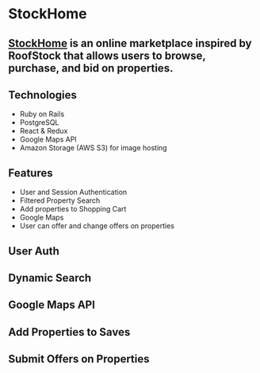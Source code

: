 # StockHome

## [StockHome](https://stockhome-app.herokuapp.com/#/) is an online marketplace inspired by RoofStock that allows users to browse, purchase, and bid on properties.

## Technologies

* Ruby on Rails
* PostgreSQL
* React & Redux
* Google Maps API
* Amazon Storage (AWS S3) for image hosting

## Features
* User and Session Authentication
* Filtered Property Search
* Add properties to Shopping Cart
* Google Maps
* User can offer and change offers on properties


## User Auth


## Dynamic Search


## Google Maps API


## Add Properties to Saves


## Submit Offers on Properties







